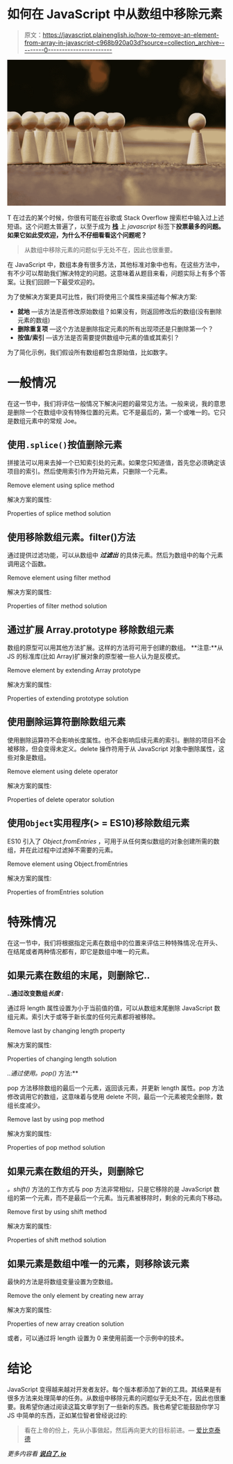 # 如何在 JavaScript 中从数组中移除元素

> 原文：<https://javascript.plainenglish.io/how-to-remove-an-element-from-array-in-javascript-c968b920a03d?source=collection_archive---------0----------------------->

![](img/4fd9b9e42b7c8a0ddcec3abd0aa7192e.png)

T 在过去的某个时候，你很有可能在谷歌或 Stack Overflow 搜索栏中输入过上述短语。这个问题太普遍了，以至于成为 [**栈**](https://stackoverflow.com/questions/5767325/how-can-i-remove-a-specific-item-from-an-array) 上 *javascript* 标签下**投票最多的问题。如果它如此受欢迎，为什么不仔细看看这个问题呢？**

> 从数组中移除元素的问题似乎无处不在，因此也很重要。

在 JavaScript 中，数组本身有很多方法，其他标准对象中也有。在这些方法中，有不少可以帮助我们解决特定的问题。这意味着从题目来看，问题实际上有多个答案。让我们回顾一下最受欢迎的。

为了使解决方案更具可比性，我们将使用三个属性来描述每个解决方案:

*   **就地** —该方法是否修改原始数组？如果没有，则返回修改后的数组(没有删除元素的数组)
*   **删除重复项** —这个方法是删除指定元素的所有出现项还是只删除第一个？
*   **按值/索引** —该方法是否需要提供数组中元素的值或其索引？

为了简化示例，我们假设所有数组都包含原始值，比如数字。

# 一般情况

在这一节中，我们将评估一般情况下解决问题的最常见方法。一般来说，我的意思是删除一个在数组中没有特殊位置的元素。它不是最后的，第一个或唯一的。它只是数组元素中的常规 Joe。

## 使用`.splice()`按值删除元素

拼接法可以用来去掉一个已知索引处的元素。如果您只知道值，首先您必须确定该项目的索引。然后使用索引作为开始元素，只删除一个元素。

Remove element using splice method

解决方案的属性:

Properties of splice method solution

## 使用移除数组元素。filter()方法

通过提供过滤功能，可以从数组中 ***过滤出*** 的具体元素。然后为数组中的每个元素调用这个函数。

Remove element using filter method

解决方案的属性:

Properties of filter method solution

## 通过扩展 Array.prototype 移除数组元素

数组的原型可以用其他方法扩展。这样的方法将可用于创建的数组。
**注意:**从 JS 的标准库(比如 Array)扩展对象的原型被一些人认为是反模式。

Remove element by extending Array prototype

解决方案的属性:

Properties of extending prototype solution

## 使用删除运算符删除数组元素

使用删除运算符不会影响长度属性。也不会影响后续元素的索引。删除的项目不会被移除，但会变得未定义。delete 操作符用于从 JavaScript 对象中删除属性，这些对象是数组。

Remove element using delete operator

解决方案的属性:

Properties of delete operator solution

## 使用`Object`实用程序(> = ES10)移除数组元素

ES10 引入了 *Object.fromEntries* ，可用于从任何类似数组的对象创建所需的数组，并在此过程中过滤掉不需要的元素。

Remove element using Object.fromEntries

解决方案的属性:

Properties of fromEntries solution

# 特殊情况

在这一节中，我们将根据指定元素在数组中的位置来评估三种特殊情况:在开头、在结尾或者两种情况都有，即它是数组中唯一的元素。

## 如果元素在数组的末尾，则删除它..

**..通过改变数组*长度* :**

通过将 length 属性设置为小于当前值的值，可以从数组末尾删除 JavaScript 数组元素。索引大于或等于新长度的任何元素都将被移除。

Remove last by changing length property

解决方案的属性:

Properties of changing length solution

**..通过使用*。pop()* 方法:**

pop 方法移除数组的最后一个元素，返回该元素，并更新 length 属性。pop 方法修改调用它的数组，这意味着与使用 delete 不同，最后一个元素被完全删除，数组长度减少。

Remove last by using pop method

解决方案的属性:

Properties of pop method solution

## 如果元素在数组的开头，则删除它

*。shift()* 方法的工作方式与 pop 方法非常相似，只是它移除的是 JavaScript 数组的第一个元素，而不是最后一个元素。当元素被移除时，剩余的元素向下移动。

Remove first by using shift method

解决方案的属性:

Properties of shift method solution

## 如果元素是数组中唯一的元素，则移除该元素

最快的方法是将数组变量设置为空数组。

Remove the only element by creating new array

解决方案的属性:

Properties of new array creation solution

或者，可以通过将 length 设置为 0 来使用前面一个示例中的技术。

# 结论

JavaScript 变得越来越对开发者友好。每个版本都添加了新的工具。其结果是有很多方法来处理简单的任务。从数组中移除元素的问题似乎无处不在，因此也很重要。我希望你通过阅读这篇文章学到了一些新的东西。我也希望它能鼓励你学习 JS 中简单的东西，正如某位智者曾经说过的:

> 看在上帝的份上，先从小事做起，然后再向更大的目标前进。— [爱比克泰德](http://en.wikipedia.org/wiki/Epictetus)

*更多内容看* [***说白了. io***](https://plainenglish.io/)